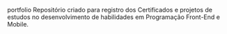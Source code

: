 portfolio
Repositório criado para registro dos Certificados e projetos de estudos no desenvolvimento de habilidades em Programação Front-End e Mobile.
